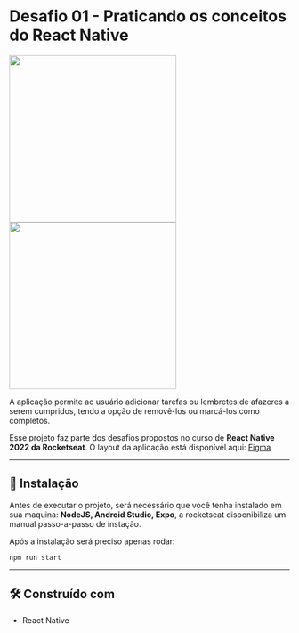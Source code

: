 # Desafio 01 - Praticando os conceitos do React Native

<div>
    <img src="https://i.ibb.co/qJn7mmh/Screenshot-1664040154.png" width="300px">
    <img src="https://i.ibb.co/6Njm1yr/Screenshot-1664040577.png" width="300px">
</div>

A aplicação permite ao usuário adicionar tarefas ou lembretes de afazeres a serem cumpridos, tendo a opção de removê-los ou marcá-los como completos.

Esse projeto faz parte dos desafios propostos no curso de **React Native 2022 da Rocketseat**.
O layout da aplicação está disponível aqui: [Figma](<https://www.figma.com/file/mvpJeNCDbuGqaLsvOFUwO1/ToDo-List-(Copy)?node-id=401%3A618>)

---

## 🔧 Instalação

Antes de executar o projeto, será necessário que você tenha instalado em sua maquina: **NodeJS, Android Studio, Expo**, a rocketseat disponibiliza um manual passo-a-passo de instação.

Após a instalação será preciso apenas rodar:

    npm run start

---

## 🛠️ Construído com

- React Native
